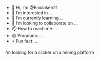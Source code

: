 - 👋 Hi, I’m @Eniolaken21
- 👀 I’m interested in ...
- 🌱 I’m currently learning ...
- 💞️ I’m looking to collaborate on ...
- 📫 How to reach me ...
- 😄 Pronouns: ...
- ⚡ Fun fact: ...

<!---
Eniolaken21/Eniolaken21 is a ✨ special ✨ repository because its `README.md` (this file) appears on your GitHub profile.
You can click the Preview link to take a look at your changes.
--->i'm looking for a clicker on a mining platform
